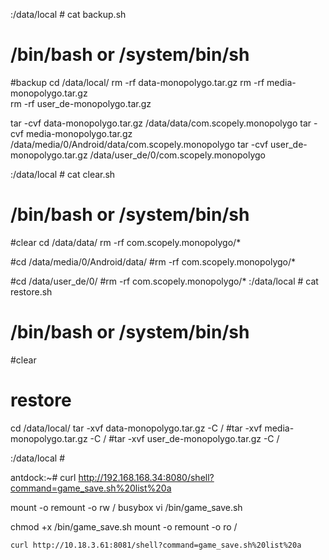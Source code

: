 :/data/local # cat backup.sh                                                                                                                                                                                    
# /bin/bash or /system/bin/sh


#backup
cd /data/local/
rm -rf data-monopolygo.tar.gz 
rm -rf media-monopolygo.tar.gz  
rm -rf user_de-monopolygo.tar.gz

tar -cvf data-monopolygo.tar.gz /data/data/com.scopely.monopolygo
tar -cvf media-monopolygo.tar.gz /data/media/0/Android/data/com.scopely.monopolygo 
tar -cvf user_de-monopolygo.tar.gz /data/user_de/0/com.scopely.monopolygo



:/data/local # cat clear.sh                                                                                                                                                                                     
# /bin/bash or /system/bin/sh
#clear
cd /data/data/
rm -rf com.scopely.monopolygo/*

#cd /data/media/0/Android/data/
#rm -rf com.scopely.monopolygo/*

#cd /data/user_de/0/
#rm -rf com.scopely.monopolygo/*
:/data/local # cat restore.sh                                                                                                                                                                                   
# /bin/bash or /system/bin/sh

#clear

# restore 
cd /data/local/
tar -xvf data-monopolygo.tar.gz -C /
#tar -xvf media-monopolygo.tar.gz   -C /
#tar -xvf user_de-monopolygo.tar.gz  -C /

:/data/local #                                       





antdock:~# curl http://192.168.168.34:8080/shell?command=game_save.sh%20list%20a

mount -o remount -o rw /
busybox vi /bin/game_save.sh

chmod +x /bin/game_save.sh
mount -o remount -o ro /

```shell
curl http://10.18.3.61:8081/shell?command=game_save.sh%20list%20a
```

